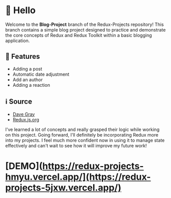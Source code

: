 # 👋 Hello

Welcome to the **Blog-Project** branch of the Redux-Projects repository! This branch contains a simple blog project designed to practice and demonstrate the core concepts of Redux and Redux Toolkit within a basic blogging application.

## 🍟 Features
- Adding a post
- Automatic date adjustment
- Add an author
- Adding a reaction


## ℹ️ Source
- [Dave Gray](https://www.youtube.com/watch?v=hI-VgEaCMyQ&list=PL0Zuz27SZ-6M1J5I1w2-uZx36Qp6qhjKo&index=4)
- [Redux.js.org](https://redux.js.org/introduction/getting-started)


I've learned a lot of concepts and really grasped their logic while working on this project. Going forward, I'll definitely be incorporating Redux more into my projects. I feel much more confident now in using it to manage state effectively and can't wait to see how it will improve my future work!


# [DEMO](https://redux-projects-hmyu.vercel.app/](https://redux-projects-5jxw.vercel.app/)
